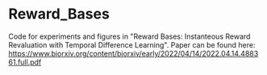 # Reward_Bases
Code for experiments and figures in "Reward Bases: Instanteous Reward Revaluation with Temporal Difference Learning". Paper can be found here: https://www.biorxiv.org/content/biorxiv/early/2022/04/14/2022.04.14.488361.full.pdf
